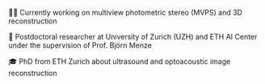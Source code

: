 👨‍💻 Currently working on multiview photometric stereo (MVPS) and 3D reconstruction

🔭 Postdoctoral researcher at University of Zurich (UZH) and ETH AI Center under the supervision of Prof. Björn Menze

🎓 PhD from ETH Zurich about ultrasound and optoacoustic image reconstruction

<!--
**berkanlafci/berkanlafci** is a ✨ _special_ ✨ repository because its `README.md` (this file) appears on your GitHub profile.

Here are some ideas to get you started:

- 🔭 I’m currently working on ...

- 👯 I’m looking to collaborate on ...
- 🤔 I’m looking for help with ...
- 💬 Ask me about ...
- 📫 How to reach me: ...
- 😄 Pronouns: ...
- ⚡ Fun fact: ...
-->
